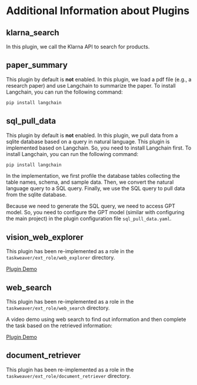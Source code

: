 # Additional Information about Plugins

## klarna_search
In this plugin, we call the Klarna API to search for products.

## paper_summary
This plugin by default is **not** enabled. In this plugin, we load a pdf file (e.g., a research paper) and use Langchain to summarize the paper.
To install Langchain, you can run the following command:
```bash
pip install langchain
```

## sql_pull_data
This plugin by default is **not** enabled. In this plugin, we pull data from a sqlite database based on a query in natural language.
This plugin is implemented based on Langchain. So, you need to install Langchain first.
To install Langchain, you can run the following command:
```bash
pip install langchain
```
In the implementation, we first profile the database tables collecting the table names, schema, and sample data.
Then, we convert the natural language query to a SQL query. 
Finally, we use the SQL query to pull data from the sqlite database.

Because we need to generate the SQL query, we need to access GPT model. 
So, you need to configure the GPT model (similar with configuring the main project) in the plugin configuration file `sql_pull_data.yaml`.


## vision_web_explorer
This plugin has been re-implemented as a role in the `taskweaver/ext_role/web_explorer` directory.

[Plugin Demo](https://github.com/microsoft/TaskWeaver/assets/7489260/7f819524-2c5b-46a8-9c0c-e001a2c7131b)

## web_search

This plugin has been re-implemented as a role in the `taskweaver/ext_role/web_search` directory.

A video demo using web search to find out information and then complete the task based on the retrieved information:

[Plugin Demo](https://github.com/microsoft/TaskWeaver/assets/7489260/d078a05b-a19b-498c-b712-6f8c4855cefa)


## document_retriever

This plugin has been re-implemented as a role in the `taskweaver/ext_role/document_retriever` directory.

